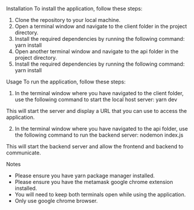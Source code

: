 Installation
To install the application, follow these steps:
1.	Clone the repository to your local machine.
2.	Open a terminal window and navigate to the client folder in the project directory.
3.	Install the required dependencies by running the following command: yarn install 
4.	Open another terminal window and navigate to the api folder in the project directory.
5.	Install the required dependencies by running the following command: yarn install 

Usage
To run the application, follow these steps:
1.	In the terminal window where you have navigated to the client folder, use the following command to start the local host server: yarn dev 

This will start the server and display a URL that you can use to access the application.

2.	In the terminal window where you have navigated to the api folder, use the following command to run the backend server: nodemon index.js 

This will start the backend server and allow the frontend and backend to communicate.

Notes
- Please ensure you have yarn package manager installed.
- Please ensure you have the metamask google chrome extension installed.
- You will need to keep both terminals open while using the application.
- Only use google chrome browser.